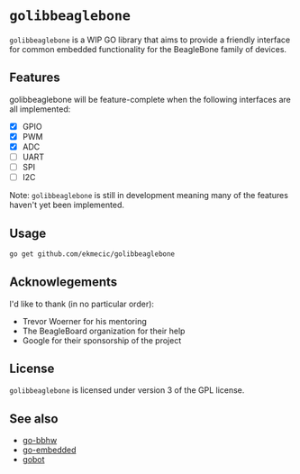 # `golibbeaglebone` &ensp;

`golibbeaglebone` is a WIP GO library that aims to provide a friendly interface for common embedded functionality for the BeagleBone family of devices.

## Features
golibbeaglebone will be feature-complete when the following interfaces are all implemented:
- [x] GPIO
- [x] PWM
- [x] ADC
- [ ] UART
- [ ] SPI
- [ ] I2C

Note: `golibbeaglebone` is still in development meaning many of the features haven't yet been implemented.

## Usage
```bash
go get github.com/ekmecic/golibbeaglebone
```
## Acknowlegements
I'd like to thank (in no particular order):
* Trevor Woerner for his mentoring
* The BeagleBoard organization for their help
* Google for their sponsorship of the project

## License
`golibbeaglebone` is licensed under version 3 of the GPL license.

## See also
* [go-bbhw](https://github.com/btittelbach/go-bbhw)
* [go-embedded](https://github.com/SpaceLeap/go-embedded)
* [gobot](https://github.com/hybridgroup/gobot)
